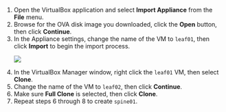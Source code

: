 <ol>
<li>Open the VirtualBox application and select <strong>Import Appliance</strong> from the <strong>File</strong> menu.</li>
<li>Browse for the OVA disk image you downloaded, click the <strong>Open</strong> button, then click <strong>Continue</strong>.</li>
<li>In the Appliance settings, change the name of the VM to <code>leaf01</code>, then click <strong>Import</strong> to begin the import process.
<p><img src="/images/cumulus-vx/VirtualBox-review.png" > </p></li>
<li>In the VirtualBox Manager window, right click the <code>leaf01</code> VM, then select <strong>Clone</strong>.</li>
<li>Change the name of the VM to <code>leaf02</code>, then click <strong>Continue</strong>.</li>
<li>Make sure <strong>Full Clone</strong> is selected, then click <strong>Clone</strong>.</li>
<li>Repeat steps 6 through 8 to create <code>spine01</code>.</li>
</ol>
